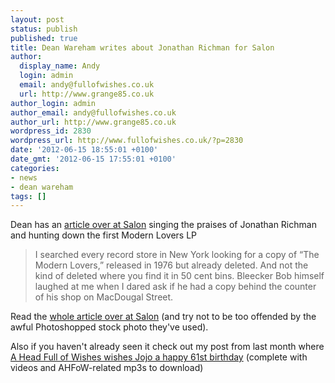 ```yaml
---
layout: post
status: publish
published: true
title: Dean Wareham writes about Jonathan Richman for Salon
author:
  display_name: Andy
  login: admin
  email: andy@fullofwishes.co.uk
  url: http://www.grange85.co.uk
author_login: admin
author_email: andy@fullofwishes.co.uk
author_url: http://www.grange85.co.uk
wordpress_id: 2830
wordpress_url: http://www.fullofwishes.co.uk/?p=2830
date: '2012-06-15 18:55:01 +0100'
date_gmt: '2012-06-15 17:55:01 +0100'
categories:
- news
- dean wareham
tags: []
---
```

<p>Dean has an <a href="http://www.salon.com/2012/06/15/dean_wareham_my_jonathan_richman_romance/singleton/">article over at Salon</a> singing the praises of Jonathan Richman and hunting down the first Modern Lovers LP</p>
<blockquote><p>I searched every record store in New York looking for a copy of “The Modern Lovers,” released in 1976 but already deleted. And not the kind of deleted where you find it in 50 cent bins. Bleecker Bob himself laughed at me when I dared ask if he had a copy behind the counter of his shop on MacDougal Street. </p></blockquote>
<p>Read the <a href="http://www.salon.com/2012/06/15/dean_wareham_my_jonathan_richman_romance/singleton/">whole article over at Salon</a> (and try not to be too offended by the awful Photoshopped stock photo they've used).</p>
<p>Also if you haven't already seen it check out my post from last month where<a href="/2012/05/16/happy-61st-birthday-jonathan-richman/"> A Head Full of Wishes wishes Jojo a happy 61st birthday</a> (complete with videos and AHFoW-related mp3s to download)</p>
